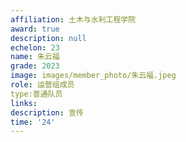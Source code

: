 ```yaml
---
affiliation: 土木与水利工程学院
award: true
description: null
echelon: 23
name: 朱云福
grade: 2023
image: images/member_photo/朱云福.jpeg
role: 运营组成员
type:普通队员 
links:
description: 宣传
time: '24'
---
```

